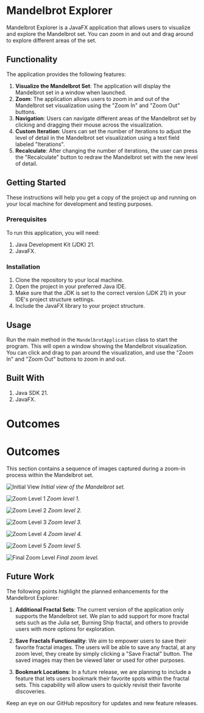 # Mandelbrot Explorer

Mandelbrot Explorer is a JavaFX application that allows users to visualize and explore the Mandelbrot set. You can zoom in and out and drag around to explore different areas of the set.


## Functionality

The application provides the following features:

1. **Visualize the Mandelbrot Set**: The application will display the Mandelbrot set in a window when launched.
2. **Zoom**: The application allows users to zoom in and out of the Mandelbrot set visualization using the "Zoom In" and "Zoom Out" buttons.
3. **Navigation**: Users can navigate different areas of the Mandelbrot set by clicking and dragging their mouse across the visualization.
4. **Custom Iteration**: Users can set the number of iterations to adjust the level of detail in the Mandelbrot set visualization using a text field labeled "Iterations".
5. **Recalculate**: After changing the number of iterations, the user can press the "Recalculate" button to redraw the Mandelbrot set with the new level of detail.


## Getting Started

These instructions will help you get a copy of the project up and running on your local machine for development and testing purposes.

### Prerequisites

To run this application, you will need:

1. Java Development Kit (JDK) 21.
2. JavaFX.

### Installation

1. Clone the repository to your local machine.
2. Open the project in your preferred Java IDE.
3. Make sure that the JDK is set to the correct version (JDK 21) in your IDE's project structure settings.
4. Include the JavaFX library to your project structure.

## Usage

Run the main method in the `MandelbrotApplication` class to start the program. This will open a window showing the Mandelbrot visualization. You can click and drag to pan around the visualization, and use the "Zoom In" and "Zoom Out" buttons to zoom in and out.

## Built With

1. Java SDK 21.
2. JavaFX.

# Outcomes

# Outcomes

This section contains a sequence of images captured during a zoom-in process within the Mandelbrot set.

![Initial View](./images/zoom1.png)
*Initial view of the Mandelbrot set.*

![Zoom Level 1](./images/zoom2.png)
*Zoom level 1.*

![Zoom Level 2](./images/zoom3.png)
*Zoom level 2.*

![Zoom Level 3](./images/zoom4.png)
*Zoom level 3.*

![Zoom Level 4](./images/zoom5.png)
*Zoom level 4.*

![Zoom Level 5](./images/zoom6.png)
*Zoom level 5.*

![Final Zoom Level](./images/zoom7.png)
*Final zoom level.*


## Future Work

The following points highlight the planned enhancements for the Mandelbrot Explorer:

1. **Additional Fractal Sets**: The current version of the application only supports the Mandelbrot set. We plan to add support for more fractal sets such as the Julia set, Burning Ship fractal, and others to provide users with more options for exploration.

2. **Save Fractals Functionality**: We aim to empower users to save their favorite fractal images. The users will be able to save any fractal, at any zoom level, they create by simply clicking a "Save Fractal" button. The saved images may then be viewed later or used for other purposes.

3. **Bookmark Locations**: In a future release, we are planning to include a feature that lets users bookmark their favorite spots within the fractal sets. This capability will allow users to quickly revisit their favorite discoveries.

Keep an eye on our GitHub repository for updates and new feature releases.